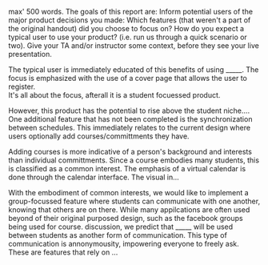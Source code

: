 max' 500 words.
The goals of this report are:
Inform potential users of the major product decisions you made:
Which features (that weren't a part of the original handout) did you choose to focus on?
How do you expect a typical user to use your product? (i.e. run us through a quick scenario or two).
Give your TA and/or instructor some context, before they see your live presentation.

The typical user is immediately educated of this benefits of using _____. The focus is emphasized with the use of a cover page that allows the user to register.  
It's all about the focus, afterall it is a student focuessed product.

However, this product has the potential to rise above the student niche....
One additional feature that has not been completed is the synchronization between schedules. This immediately relates to the
current design where users optionally add courses/committments they have. 

Adding courses is more indicative of a person's background and interests than individual committments. Since a course embodies 
many students, this is classified as a common interest.
The emphasis of a virtual calendar is done through the calendar interface. The visual in...

With the embodiment of common interests, we would like to implement a group-focussed feature where students can communicate with one another, knowing that others are on there.
While many appilcations are often used beyond of their original purposed design, such as the facebook groups being used for course.
discussion, we predict that _____ will be used between students as another form of communication. This type of communication is annonymousity, impowering everyone to freely ask. 
These are features that rely on ...
